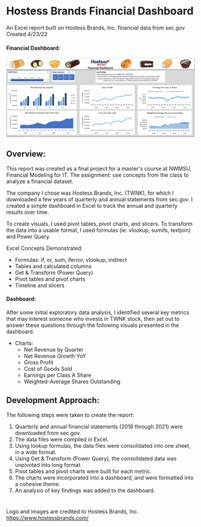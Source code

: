 # Hostess Brands Financial Dashboard
An Excel report built on Hostess Brands, Inc. financial data from sec.gov  
Created 4/23/22  

#### Financial Dashboard:  
![Dashboard](supporting_files/Dashboard_screenshot.png)  

## Overview:
This report was created as a final project for a master's course at NWMSU, Financial Modeling for IT. The assignment: use concepts from the class to analyze a financial dataset.   
  
The company I chose was Hostess Brands, Inc. (TWNK), for which I downloaded a few years of quarterly and annual statements from sec.gov. I created a simple dashboard in Excel to track the annual and quarterly results over time. 

To create visuals, I used pivot tables, pivot charts, and slicers. To transform the data into a usable format, I used formulas (ie: vlookup, sumifs, textjoin) and Power Query.

Excel Concepts Demonstrated: 
 - Formulas: if, or, sum, iferror, vlookup, indirect
 - Tables and calculated columns
 - Get & Transform (Power Query)
 - Pivot tables and pivot charts
 - Timeline and slicers

#### Dashboard:
After some initial exploratory data analysis, I identified several key metrics that may interest someone who invests in TWNK stock, then set out to answer these questions through the following visuals presented in the dashboard. 

- Charts:  
    - Net Revenue by Quarter
    - Net Revenue Growth YoY
    - Gross Profit
    - Cost of Goods Sold
    - Earnings per Class A Share
    - Weighted-Average Shares Outstanding 

## Development Approach:
The following steps were taken to create the report:
    
1. Quarterly and annual financial statements (2018 through 2021) were downloaded from sec.gov.
2. The data files were compiled in Excel.
3. Using lookup formulas, the data files were consolidated into one sheet, in a wide format.
4. Using Get & Transform (Power Query), the consolidated data was unpivoted into long format.
5. Pivot tables and pivot charts were built for each metric.
6. The charts were incorporated into a dashboard, and were formatted into a cohesive theme.
7. An analysis of key findings was added to the dashboard.
   
      
#    
Logo and images are credited to Hostess Brands, Inc.  
https://www.hostessbrands.com/  



